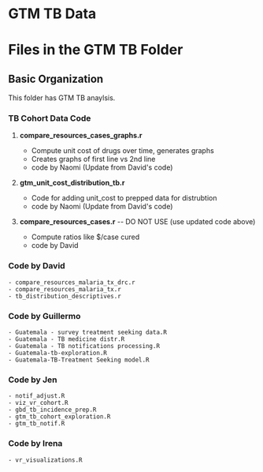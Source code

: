 # GTM TB Data
Files in  the GTM TB Folder
======


## Basic Organization
This folder has GTM TB anaylsis.

### TB Cohort Data Code
1. **compare_resources_cases_graphs.r**
	- Compute unit cost of drugs over time, generates graphs
	- Creates graphs of first line vs 2nd line 
 	- code by Naomi (Update from David's code)
  
2. **gtm_unit_cost_distribution_tb.r**
	- Code for adding unit_cost to prepped data for distrubtion
 	- code by Naomi (Update from David's code)
  
3.  **compare_resources_cases.r** -- DO NOT USE (use updated code above)
	- Compute ratios like $/case cured
 	- code by David

### Code by David
	- compare_resources_malaria_tx_drc.r
	- compare_resources_malaria_tx.r
	- tb_distribution_descriptives.r

### Code by Guillermo
	- Guatemala - survey treatment seeking data.R
	- Guatemala - TB medicine distr.R
	- Guatemala - TB notifications processing.R
	- Guatemala-tb-exploration.R
	- Guatemala-TB-Treatment Seeking model.R

### Code by Jen
	- notif_adjust.R
	- viz_vr_cohort.R
	- gbd_tb_incidence_prep.R
	- gtm_tb_cohort_exploration.R
	- gtm_tb_notif.R

### Code by Irena
	- vr_visualizations.R
